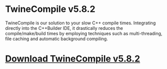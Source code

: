# TwineCompile v5.8.2

TwineCompile is our solution to your slow C++ compile times. Integrating directly into the C++Builder IDE, it drastically reduces the compile/make/build times by employing techniques such as multi-threading, file caching and automatic background compiling.

# [Download TwineCompile v5.8.2](https://developer.team/delphi/35040-twinecompile-v582.html)
